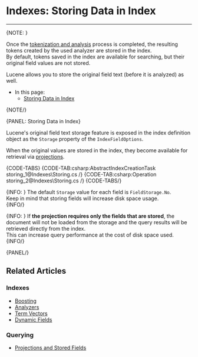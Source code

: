 # Indexes: Storing Data in Index
---

{NOTE: }

Once the [tokenization and analysis](../indexes/using-analyzers) process is completed, 
the resulting tokens created by the used analyzer are stored in the index.  
By default, tokens saved in the index are available for searching, but their original 
field values are not stored.  

Lucene allows you to store the original field text (before it is analyzed) as well.  

* In this page:
  * [Storing Data in Index](../indexes/storing-data-in-index#storing-data-in-index)

{NOTE/}

{PANEL: Storing Data in Index}

Lucene's original field text storage feature is exposed in the index definition object as 
the `Storage` property of the `IndexFieldOptions`.  

When the original values are stored in the index, they become available for retrieval via 
[projections](../indexes/querying/projections).  

{CODE-TABS}
{CODE-TAB:csharp:AbstractIndexCreationTask storing_1@Indexes\Storing.cs /}
{CODE-TAB:csharp:Operation storing_2@Indexes\Storing.cs /}
{CODE-TABS/}

{INFO: }
The default `Storage` value for each field is `FieldStorage.No`.  
Keep in mind that storing fields will increase disk space usage.  
{INFO/}

{INFO: }
If **the projection requires only the fields that are stored**, the document will 
not be loaded from the storage and the query results will be retrieved directly from the index.  
This can increase query performance at the cost of disk space used.  
{INFO/}

{PANEL/}

## Related Articles

### Indexes

- [Boosting](../indexes/boosting)
- [Analyzers](../indexes/using-analyzers)
- [Term Vectors](../indexes/using-term-vectors)
- [Dynamic Fields](../indexes/using-dynamic-fields)

### Querying

- [Projections and Stored Fields](../indexes/querying/projections#projections-and-stored-fields)

